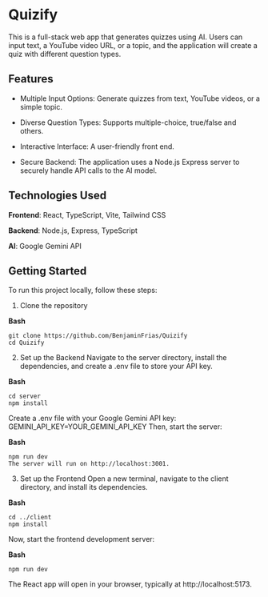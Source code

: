 # Quizify

This is a full-stack web app that generates quizzes using AI.
Users can input text, a YouTube video URL, or a topic, and the application will create a quiz with different question types.

## Features

- Multiple Input Options: Generate quizzes from text, YouTube videos, or a simple topic.

- Diverse Question Types: Supports multiple-choice, true/false and others.

- Interactive Interface: A user-friendly front end.

- Secure Backend: The application uses a Node.js Express server to securely handle API calls to the AI model.

## Technologies Used

**Frontend**: React, TypeScript, Vite, Tailwind CSS

**Backend**: Node.js, Express, TypeScript

**AI**: Google Gemini API

## Getting Started

To run this project locally, follow these steps:

1. Clone the repository

**Bash**

```
git clone https://github.com/BenjaminFrias/Quizify
cd Quizify
```

2. Set up the Backend
   Navigate to the server directory, install the dependencies, and create a .env file to store your API key.

**Bash**

```
cd server
npm install
```

Create a .env file with your Google Gemini API key:
GEMINI_API_KEY=YOUR_GEMINI_API_KEY
Then, start the server:

**Bash**

```
npm run dev
The server will run on http://localhost:3001.
```

3. Set up the Frontend
   Open a new terminal, navigate to the client directory, and install its dependencies.

**Bash**

```
cd ../client
npm install
```

Now, start the frontend development server:

**Bash**

```
npm run dev
```

The React app will open in your browser, typically at http://localhost:5173.
